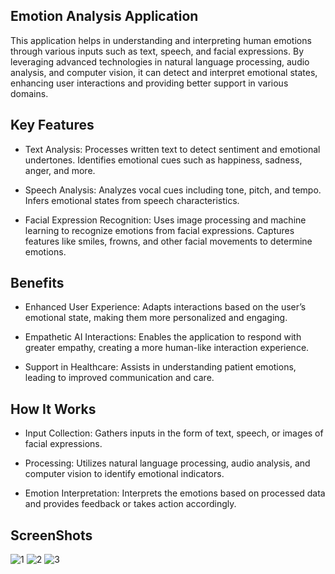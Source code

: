 ## Emotion Analysis Application
This application helps in understanding and interpreting human emotions through various inputs such as text, speech, and facial expressions. By leveraging advanced technologies in natural language processing, audio analysis, and computer vision, it can detect and interpret emotional states, enhancing user interactions and providing better support in various domains.

## Key Features

- Text Analysis:
Processes written text to detect sentiment and emotional undertones.
Identifies emotional cues such as happiness, sadness, anger, and more.

- Speech Analysis:
Analyzes vocal cues including tone, pitch, and tempo.
Infers emotional states from speech characteristics.

- Facial Expression Recognition:
Uses image processing and machine learning to recognize emotions from facial expressions.
Captures features like smiles, frowns, and other facial movements to determine emotions.

## Benefits

- Enhanced User Experience:
Adapts interactions based on the user’s emotional state, making them more personalized and engaging.

- Empathetic AI Interactions:
Enables the application to respond with greater empathy, creating a more human-like interaction experience.

- Support in Healthcare:
Assists in understanding patient emotions, leading to improved communication and care.

## How It Works
- Input Collection: Gathers inputs in the form of text, speech, or images of facial expressions.

- Processing: Utilizes natural language processing, audio analysis, and computer vision to identify emotional indicators.

- Emotion Interpretation: Interprets the emotions based on processed data and provides feedback or takes action accordingly.

## ScreenShots

![1](https://github.com/MoazMohamedHamzaGaber/Emotion-Analysis/assets/112036630/fb66c220-d115-4e02-bba0-62ce6c4bfb07)
![2](https://github.com/MoazMohamedHamzaGaber/Emotion-Analysis/assets/112036630/42416005-43e1-4ecf-9c16-549da29bdc3a)
![3](https://github.com/MoazMohamedHamzaGaber/Emotion-Analysis/assets/112036630/fafa4f1a-0483-49b3-9488-01adb1b21a3b)
